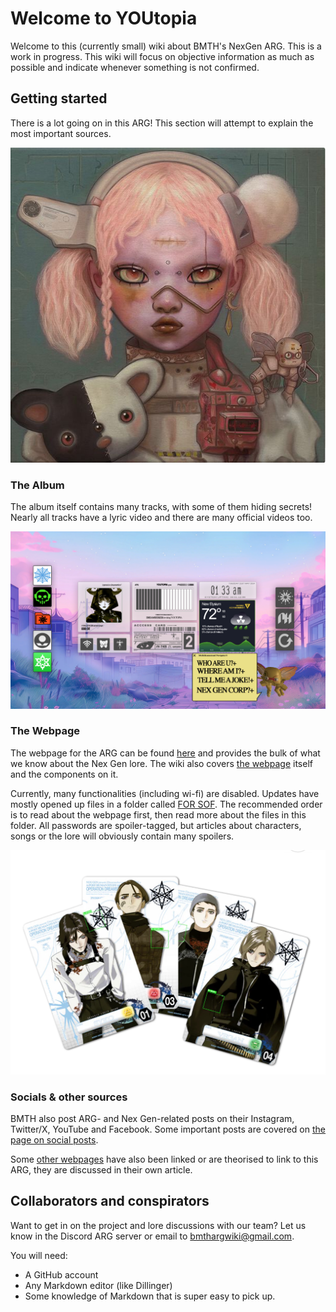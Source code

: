# Welcome to YOUtopia

Welcome to this (currently small) wiki about BMTH's NexGen ARG. This is a work in progress. 
This wiki will focus on objective information as much as possible and indicate whenever something is not confirmed.

## Getting started

There is a lot going on in this ARG! This section will attempt to explain the most important sources.

![POST HUMAN: NeX GEn album cover](Resources/album_cover.png)

### The Album

The album itself contains many tracks, with some of them hiding secrets! Nearly all tracks 
have a lyric video and there are many official videos too.

![Screenshot of website Multi-dimensional Navigator 8](Resources/webpage/webpage-overview.png)

### The Webpage

The webpage for the ARG can be found [here](https://www.multidimensionalnavigator8.help/index-desktop.html) 
and provides the bulk of what we know about the Nex Gen lore. The wiki also covers [the webpage](pages/webpage) 
itself and the components on it.

Currently, many functionalities (including wi-fi) are disabled. Updates have mostly opened up 
files in a folder called [FOR SOF](pages/files/for-sof). The recommended order is to read about the webpage first, 
then read more about the files in this folder. All passwords are spoiler-tagged, but articles about characters, songs 
or the lore will obviously contain many spoilers.

![band-cards.png](Resources/band-cards.png)

### Socials & other sources

BMTH also post ARG- and Nex Gen-related posts on their Instagram, Twitter/X, YouTube and Facebook. Some important 
posts are covered on [the page on social posts](pages/socials/social-posts).

Some [other webpages](pages/other-webpages) have also been linked or are theorised to link to this ARG, 
they are discussed in their own article.

## Collaborators and conspirators

Want to get in on the project and lore discussions with our team? Let us know in the Discord ARG server or email to 
bmthargwiki@gmail.com.

You will need:
- A GitHub account
- Any Markdown editor (like Dillinger)
- Some knowledge of Markdown that is super easy to pick up.